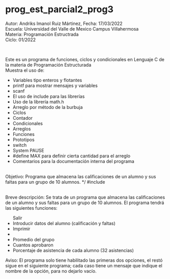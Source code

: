 # prog_est_parcial2_prog3
<p>Autor: Andriks Imanol Ruiz Mártinez, Fecha: 17/03/2022 <br>
Escuela: Universidad del Valle de Mexico Campus Villahermosa <br>
Materia: Programación Estructrada <br>
Ciclo: 01/2022</p>
<br>
<p>Este es un programa de funciones, ciclos y condicionales en Lenguaje C de la materia de Programación Estructurada<br>
Muestra el uso de:
  <ul>
    <li>Variables tipo enteros y flotantes</li>
    <li>printf para mostrar mensajes y variables</li>
    <li>scanf</li>
    <li>El uso de include para las librerías</li>
    <li>Uso de la librería math.h</li>
    <li>Arreglo por método de la burbuja</li>
    <li>Ciclos</li>
    <li>Contador</li>
    <li>Condicionales</li>
    <li>Arreglos</li>
    <li>Funciones</li>
    <li>Prototipos</li>
    <li>switch</li>
    <li>System PAUSE</li>
    <li>#define MAX  para definir cierta cantidad para el arreglo</li>
    <li>Comentarios para la documentación interna del programa</li>
    </ul>
    </p>
<br>
Objetivo: Programa que almacena las calificaciones de un alumno y sus faltas para un grupo de 10 alumnos.
*/
#include<stdio.h>
<br>
<br>
<p>Breve descripción: 
Se trata de un programa que almacena las calificaciones de un alumno y sus faltas para un grupo de 10 alumnos. El programa tendrá las siguientes funciones:
<ul>
<lie>Salir</li>
<li>Introducir datos del alumno (calificación y faltas)</li>
<li>Imprimir<li>
<li>Promedio del grupo</li>
<li>Cuantos aprobaron</li>
<li>Porcentaje de asistencia de cada alumno (32 asistencias)</li>
</ul>
Aviso: El programa solo tiene habilitado las primeras dos opciones, el restó sigue en el siguiente programa; cada caso tiene un mensaje que indique el nombre de la opción, para no dejarlo vacío.
</p>
